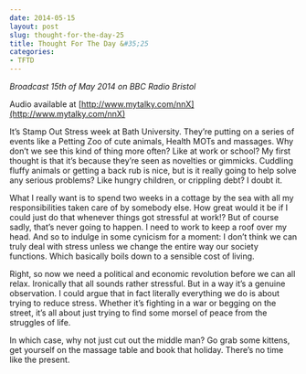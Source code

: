 ```yaml
---
date: 2014-05-15
layout: post
slug: thought-for-the-day-25
title: Thought For The Day &#35;25
categories:
- TFTD
---
```


*Broadcast 15th of May 2014 on BBC Radio Bristol*

Audio available at [http://www.mytalky.com/nnX](http://www.mytalky.com/nnX)

It’s Stamp Out Stress week at Bath University. They’re putting on a series of events like a Petting Zoo of cute animals, Health MOTs and massages. Why don’t we see this kind of thing more often? Like at work or school? My first thought is that it’s because they’re seen as novelties or gimmicks. Cuddling fluffy animals or getting a back rub is nice, but is it really going to help solve any serious problems? Like hungry children, or crippling debt? I doubt it.

What I really want is to spend two weeks in a cottage by the sea with all my responsibilities taken care of by somebody else. How great would it be if I could just do that whenever things got stressful at work!? But of course sadly, that’s never going to happen. I need to work to keep a roof over my head. And so to indulge in some cynicism for a moment: I don’t think we can truly deal with stress unless we change the entire way our society functions. Which basically boils down to a sensible cost of living.

Right, so now we need a political and economic revolution before we can all relax. Ironically that all sounds rather stressful. But in a way it’s a genuine observation. I could argue that in fact literally everything we do is about trying to reduce stress. Whether it’s fighting in a war or begging on the street, it’s all about just trying to find some morsel of peace from the struggles of life.

In which case, why not just cut out the middle man? Go grab some kittens, get yourself on the massage table and book that holiday. There’s no time like the present.